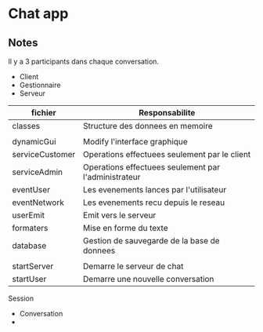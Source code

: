 # Chat app

## Notes

Il y a 3 participants dans chaque conversation.

- Client
- Gestionnaire
- Serveur

| fichier         | Responsabilite                   |
|-----------------|----------------------------------|
| classes         | Structure des donnees en memoire |
|  |  |
| dynamicGui      | Modify l'interface graphique     |
| serviceCustomer | Operations effectuees seulement par le client |
| serviceAdmin    | Operations effectuees seulement par l'administrateur |
| eventUser       | Les evenements lances par l'utilisateur     |
| eventNetwork    | Les evenements recu depuis le reseau        |
| userEmit        | Emit vers le serveur                        |
| formaters       | Mise en forme du texte                      |
| database        | Gestion de sauvegarde de la base de donnees |
|  |  |
| startServer     | Demarre le serveur de chat                  |
| startUser       | Demarre une nouvelle conversation           |

Session

- Conversation
- 
